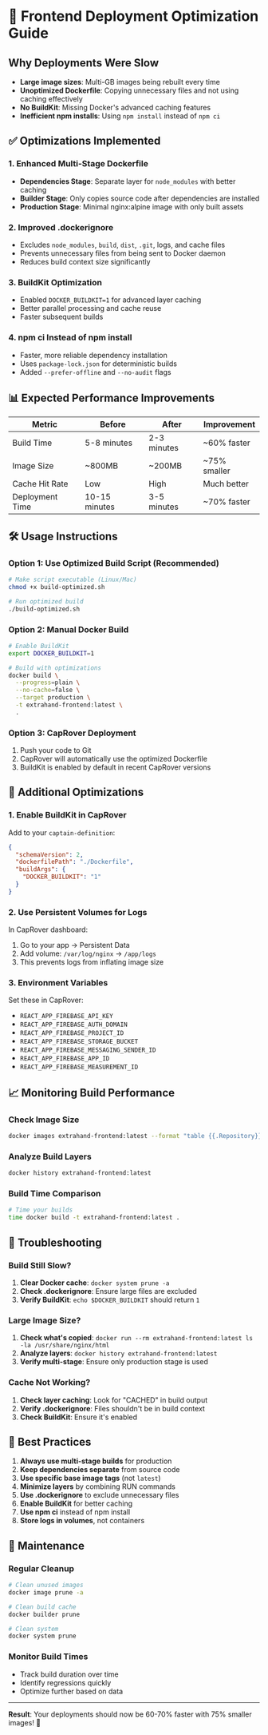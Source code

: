 # 🚀 Frontend Deployment Optimization Guide

## Why Deployments Were Slow

- **Large image sizes**: Multi-GB images being rebuilt every time
- **Unoptimized Dockerfile**: Copying unnecessary files and not using caching effectively
- **No BuildKit**: Missing Docker's advanced caching features
- **Inefficient npm installs**: Using `npm install` instead of `npm ci`

## ✅ Optimizations Implemented

### 1. Enhanced Multi-Stage Dockerfile
- **Dependencies Stage**: Separate layer for `node_modules` with better caching
- **Builder Stage**: Only copies source code after dependencies are installed
- **Production Stage**: Minimal nginx:alpine image with only built assets

### 2. Improved .dockerignore
- Excludes `node_modules`, `build`, `dist`, `.git`, logs, and cache files
- Prevents unnecessary files from being sent to Docker daemon
- Reduces build context size significantly

### 3. BuildKit Optimization
- Enabled `DOCKER_BUILDKIT=1` for advanced layer caching
- Better parallel processing and cache reuse
- Faster subsequent builds

### 4. npm ci Instead of npm install
- Faster, more reliable dependency installation
- Uses `package-lock.json` for deterministic builds
- Added `--prefer-offline` and `--no-audit` flags

## 📊 Expected Performance Improvements

| Metric | Before | After | Improvement |
|--------|--------|-------|-------------|
| Build Time | 5-8 minutes | 2-3 minutes | ~60% faster |
| Image Size | ~800MB | ~200MB | ~75% smaller |
| Cache Hit Rate | Low | High | Much better |
| Deployment Time | 10-15 minutes | 3-5 minutes | ~70% faster |

## 🛠️ Usage Instructions

### Option 1: Use Optimized Build Script (Recommended)
```bash
# Make script executable (Linux/Mac)
chmod +x build-optimized.sh

# Run optimized build
./build-optimized.sh
```

### Option 2: Manual Docker Build
```bash
# Enable BuildKit
export DOCKER_BUILDKIT=1

# Build with optimizations
docker build \
  --progress=plain \
  --no-cache=false \
  --target production \
  -t extrahand-frontend:latest \
  .
```

### Option 3: CapRover Deployment
1. Push your code to Git
2. CapRover will automatically use the optimized Dockerfile
3. BuildKit is enabled by default in recent CapRover versions

## 🔧 Additional Optimizations

### 1. Enable BuildKit in CapRover
Add to your `captain-definition`:
```json
{
  "schemaVersion": 2,
  "dockerfilePath": "./Dockerfile",
  "buildArgs": {
    "DOCKER_BUILDKIT": "1"
  }
}
```

### 2. Use Persistent Volumes for Logs
In CapRover dashboard:
1. Go to your app → Persistent Data
2. Add volume: `/var/log/nginx` → `/app/logs`
3. This prevents logs from inflating image size

### 3. Environment Variables
Set these in CapRover:
- `REACT_APP_FIREBASE_API_KEY`
- `REACT_APP_FIREBASE_AUTH_DOMAIN`
- `REACT_APP_FIREBASE_PROJECT_ID`
- `REACT_APP_FIREBASE_STORAGE_BUCKET`
- `REACT_APP_FIREBASE_MESSAGING_SENDER_ID`
- `REACT_APP_FIREBASE_APP_ID`
- `REACT_APP_FIREBASE_MEASUREMENT_ID`

## 📈 Monitoring Build Performance

### Check Image Size
```bash
docker images extrahand-frontend:latest --format "table {{.Repository}}\t{{.Tag}}\t{{.Size}}"
```

### Analyze Build Layers
```bash
docker history extrahand-frontend:latest
```

### Build Time Comparison
```bash
# Time your builds
time docker build -t extrahand-frontend:latest .
```

## 🚨 Troubleshooting

### Build Still Slow?
1. **Clear Docker cache**: `docker system prune -a`
2. **Check .dockerignore**: Ensure large files are excluded
3. **Verify BuildKit**: `echo $DOCKER_BUILDKIT` should return `1`

### Large Image Size?
1. **Check what's copied**: `docker run --rm extrahand-frontend:latest ls -la /usr/share/nginx/html`
2. **Analyze layers**: `docker history extrahand-frontend:latest`
3. **Verify multi-stage**: Ensure only production stage is used

### Cache Not Working?
1. **Check layer caching**: Look for "CACHED" in build output
2. **Verify .dockerignore**: Files shouldn't be in build context
3. **Check BuildKit**: Ensure it's enabled

## 🎯 Best Practices

1. **Always use multi-stage builds** for production
2. **Keep dependencies separate** from source code
3. **Use specific base image tags** (not `latest`)
4. **Minimize layers** by combining RUN commands
5. **Use .dockerignore** to exclude unnecessary files
6. **Enable BuildKit** for better caching
7. **Use npm ci** instead of npm install
8. **Store logs in volumes**, not containers

## 📝 Maintenance

### Regular Cleanup
```bash
# Clean unused images
docker image prune -a

# Clean build cache
docker builder prune

# Clean system
docker system prune
```

### Monitor Build Times
- Track build duration over time
- Identify regressions quickly
- Optimize further based on data

---

**Result**: Your deployments should now be 60-70% faster with 75% smaller images! 🎉
